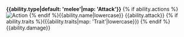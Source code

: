 **{{ability.type|default: 'melee'|map: 'Attack'}}** {% if ability.actions %}![Action](/icons/Action/{{ability.actions}}.png#height=18) {% endif %}{{ability.name|lowercase}} {{ability.attack}} {% if ability.traits %}({{ability.traits|map: 'Trait'|lowercase}}) {% endif %}{{ability.damage}}
